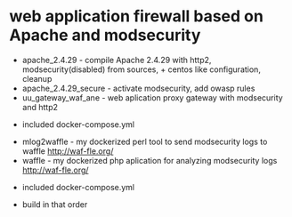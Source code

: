 # web application firewall based on Apache and modsecurity

- apache_2.4.29 - compile Apache 2.4.29 with http2, modsecurity(disabled) from sources, + centos like configuration, cleanup
- apache_2.4.29_secure - activate modsecurity, add owasp rules
- uu_gateway_waf_ane - web aplication proxy gateway with modsecurity and http2
* included docker-compose.yml
- mlog2waffle - my dockerized perl tool to send modsecurity logs to waffle http://waf-fle.org/
- waffle - my dockerized php aplication for analyzing modsecurity logs http://waf-fle.org/
* included docker-compose.yml
- build in that order
